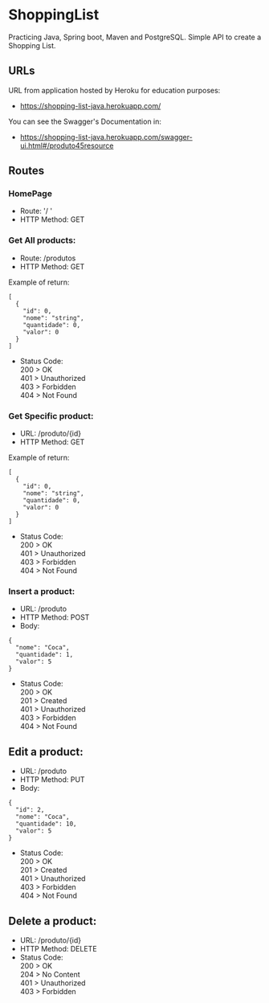 # ShoppingList
Practicing Java, Spring boot, Maven and PostgreSQL. Simple API to create a Shopping List.

## URLs
URL from application hosted by Heroku for education purposes:  
* https://shopping-list-java.herokuapp.com/

You can see the Swagger's Documentation in:  
* https://shopping-list-java.herokuapp.com/swagger-ui.html#/produto45resource

## Routes


### HomePage
- Route: '/ '
- HTTP Method: GET

### Get All products:
- Route: /produtos
- HTTP Method: GET  

Example of return:
```
[
  {
    "id": 0,
    "nome": "string",
    "quantidade": 0,
    "valor": 0
  }
]
```
- Status Code:  
200 > OK  
401 > Unauthorized  
403 > Forbidden  
404 > Not Found

### Get Specific product:
- URL: /produto/{id}
- HTTP Method: GET

Example of return:
```
[
  {
    "id": 0,
    "nome": "string",
    "quantidade": 0,
    "valor": 0
  }
]
```
- Status Code:  
200 > OK  
401 > Unauthorized  
403 > Forbidden  
404 > Not Found

### Insert a product:
- URL: /produto
- HTTP Method: POST
- Body:
```
{
  "nome": "Coca",
  "quantidade": 1,
  "valor": 5
}
```
- Status Code:  
200 > OK  
201 > Created  
401 > Unauthorized  
403 > Forbidden  
404 > Not Found

## Edit a product:
- URL: /produto
- HTTP Method: PUT
- Body:
```
{
  "id": 2,
  "nome": "Coca",
  "quantidade": 10,
  "valor": 5
}
```
- Status Code:  
200 > OK  
201 > Created  
401 > Unauthorized  
403 > Forbidden  
404 > Not Found

## Delete a product:
- URL: /produto/{id}
- HTTP Method: DELETE
- Status Code:  
200 > OK  
204 > No Content  
401 > Unauthorized  
403 > Forbidden

